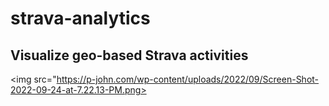 # strava-analytics

## Visualize geo-based Strava activities

<img src="https://p-john.com/wp-content/uploads/2022/09/Screen-Shot-2022-09-24-at-7.22.13-PM.png>
